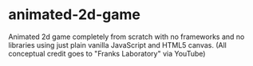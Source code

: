 # animated-2d-game
Animated 2d game completely from scratch with no frameworks and no libraries using just plain vanilla JavaScript and HTML5 canvas. (All conceptual credit goes to "Franks Laboratory" via YouTube)
